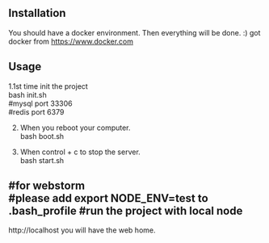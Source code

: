 Installation
------------
You should have a docker environment. Then everything will be done. :)
got docker from https://www.docker.com

Usage
-----
1.1st time init the project<br/>
bash init.sh<br/>
#mysql port 33306<br/>
#redis port 6379<br/>

2. When you reboot your computer. <br/>
bash boot.sh<br/>

3. When control + c to stop the server. <br/>
bash start.sh<br/>

#for webstorm <br/>
#please add export NODE_ENV=test to .bash_profile
#run the project with local node
-----
http://localhost you will have the web home.
